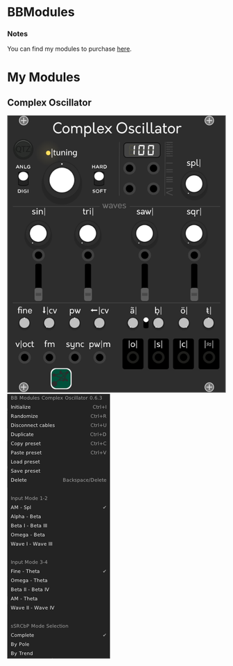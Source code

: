 # BBModules

### Notes
You can find my modules to purchase <a href="https://gumroad.com/bbmodules">here</a>.<br>

# My Modules

## Complex Oscillator

![alt text](img/complexoscillator.png)
![alt text](img/comenu.png)
